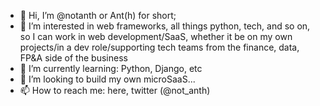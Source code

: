 - 👋 Hi, I’m @notanth or Ant(h) for short;
- 👀 I’m interested in web frameworks, all things python, tech, and so on, so I can work in web development/SaaS, whether it be on my own projects/in a dev role/supporting tech teams from the finance, data, FP&A side of the business
- 🌱 I’m currently learning: Python, Django, etc 
- 💞️ I’m looking to build my own microSaaS...
- 📫 How to reach me: here, twitter (@not_anth)

<!---
notanth/notanth is a ✨ special ✨ repository because its `README.md` (this file) appears on your GitHub profile.
You can click the Preview link to take a look at your changes.
--->
